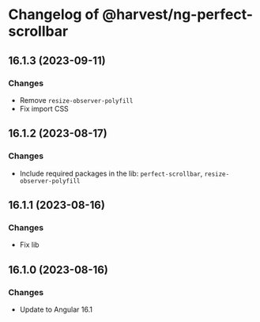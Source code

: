# Changelog of @harvest/ng-perfect-scrollbar

## 16.1.3 (2023-09-11)

### Changes

-   Remove `resize-observer-polyfill`
-   Fix import CSS

## 16.1.2 (2023-08-17)

### Changes

-   Include required packages in the lib: `perfect-scrollbar`, `resize-observer-polyfill`

## 16.1.1 (2023-08-16)

### Changes

-   Fix lib

## 16.1.0 (2023-08-16)

### Changes

-   Update to Angular 16.1
